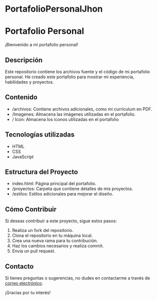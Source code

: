 # PortafolioPersonalJhon
# Portafolio Personal

¡Bienvenido a mi portafolio personal!

## Descripción

Este repositorio contiene los archivos fuente y el código de mi portafolio personal. He creado este portafolio para mostrar mi experiencia, habilidades y proyectos.

## Contenido

- /archivos: Contiene archivos adicionales, como mi currículum en PDF.
- /Imagenes: Almacena las imágenes utilizadas en el portafolio.
- / Icon: Almacena los iconos utilizadas en el portafolio

## Tecnologías utilizadas

- HTML
- CSS
- JavaScript

## Estructura del Proyecto

- index.html: Página principal del portafolio.
- /proyectos: Carpeta que contiene detalles de mis proyectos.
- /estilos: Estilos adicionales para mejorar el diseño.

## Cómo Contribuir

Si deseas contribuir a este proyecto, sigue estos pasos:

1. Realiza un fork del repositorio.
2. Clona el repositorio en tu máquina local.
3. Crea una nueva rama para tu contribución.
4. Haz los cambios necesarios y realiza commit.
5. Envía un pull request.


## Contacto

Si tienes preguntas o sugerencias, no dudes en contactarme a través de [correo electrónico](mailto:jhomti2002@gmail.com).

¡Gracias por tu interés!
